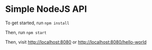 # Simple NodeJS API

To get started, run `npm install`

Then, run `npm start`

Then, visit [http://localhost:8080](http://localhost:8080) or [http://localhost:8080/hello-world](http://localhost:8080/hello-world)
